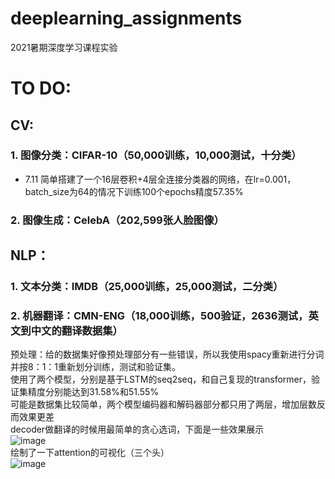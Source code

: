 # deeplearning_assignments
2021暑期深度学习课程实验

# TO DO:

## CV:

### 1. 图像分类：CIFAR-10（50,000训练，10,000测试，十分类）
* 7.11 简单搭建了一个16层卷积+4层全连接分类器的网络，在lr=0.001，batch_size为64的情况下训练100个epochs精度57.35%

### 2. 图像生成：CelebA（202,599张人脸图像）

## NLP：

### 1. 文本分类：IMDB（25,000训练，25,000测试，二分类）

### 2. 机器翻译：CMN-ENG（18,000训练，500验证，2636测试，英文到中文的翻译数据集）
预处理：给的数据集好像预处理部分有一些错误，所以我使用spacy重新进行分词并按8：1：1重新划分训练，测试和验证集。  
使用了两个模型，分别是基于LSTM的seq2seq，和自己复现的transformer，验证集精度分别能达到31.58%和51.55%  
可能是数据集比较简单，两个模型编码器和解码器部分都只用了两层，增加层数反而效果更差  
decoder做翻译的时候用最简单的贪心选词，下面是一些效果展示  
![image](https://github.com/cenlibin/deeplearning_assignments/blob/main/Images/translation_examples.png)  
绘制了一下attention的可视化（三个头）  
![image](https://github.com/cenlibin/deeplearning_assignments/blob/main/Images/attention_heatmap.png)  

